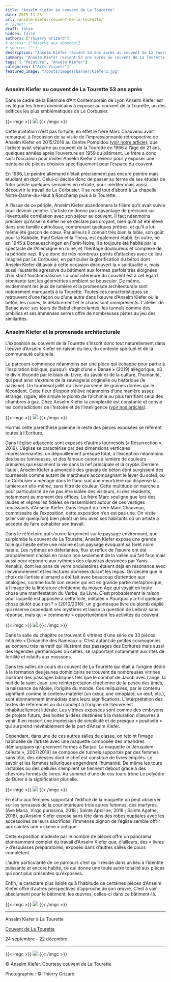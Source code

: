 ```yaml
---
title: "Anselm Kiefer au couvent de La Tourette"
date: 2019-11-23
url: /anselm-kiefer-couvent-de-la-tourette/
# layout: ""
draft: false
hidden: false
authors: ["Thierry Grizard"]
# access: ["Réservé aux abonnés"]
# source: [""]
description: "Anselm Kiefer revient 53 ans après au couvent de La Tourette pour y exposer une trentaine d’œuvres qui s'y inscrivent parfaitement entre béton et lumière"
summary: "Anselm Kiefer revient 53 ans après au couvent de La Tourette pour y exposer une trentaine d’œuvres qui s'y inscrivent parfaitement entre béton et lumière"
tags: [ "Peinture", "Anselm Kiefer"]
categories: ["Arts Visuels"]
featured_image: "/posts/images/banner/kiefer2.jpg"
---
```

### Anselm Kiefer au couvent de La Tourette 53 ans après

Dans le cadre de la Biennale d’Art Contemporain de Lyon Anselm Kiefer est invité par les frères dominicains à exposer au couvent de la Tourette, un des édifices les plus emblématiques de Le Corbusier.

{{< imgc >}}
![](/posts/images/kiefer/anselm-kiefer_couvent-de-la-tourette_art-exhibition_2019.009-2.jpg)
{{< /imgc >}}

Cette invitation n’est pas fortuite, en effet le frère Marc Chauveau avait remarqué, à l’occasion de sa visite de l’impressionnante rétrospective de Anselm Kiefer en 2015/2016 au Centre Pompidou ([voir notre article](/anselm-kiefer-centre-pompidou/)), que l’artiste avait séjourné au couvent de la Tourette en 1966 à l’âge de 21 ans, quelques années après l’ouverture en 1959 du bâtiment. Le frère a donc saisi l’occasion pour inviter Anselm Kiefer à revenir pour y exposer une trentaine de pièces choisies spécifiquement pour l’espace du couvent.

En 1966, Le peintre allemand n’était précisément pas encore peintre mais étudiant en droit. Celui-ci décide donc de passer au terme de ses études de futur juriste quelques semaines en retraite, pour méditer mais aussi découvrir le travail de Le Corbusier. Il se rend tout d’abord à La chapelle Notre-Dame-du-Haut à Ronchamp puis à la Tourette.

A l’issue de ce périple, Anselm Kiefer abandonnera la filière qu’il avait suivie pour devenir peintre. L’artiste ne donne pas davantage de précision sur l’éventuelle corrélation avec son séjour au couvent. Il faut néanmoins préciser qu’Anselm Kiefer ne se déclare pas croyant, bien qu’il ait été élevé dans une famille catholique, comprenant quelques prêtres, et qu’il a lui-même été garçon de cœur. Par ailleurs il connait très bien la bible, son goût pour la Kabbale, Paul Celan et la Thora, est également établi. En outre, né en 1945 à Donaueschingen en Forêt-Noire, il a toujours été habité par le spectacle de l’Allemagne en ruine, et l’héritage douloureux et complexe de la période nazi. Il y a donc de très nombreux points d’attaches avec ce lieu imaginé par Le Corbusier, en particulier la glorification du béton dont Anselm Kiefer dit avoir à cette occasion découvert la « spiritualité », mais aussi l’austérité agressive du bâtiment aux formes parfois très éloignées d’un strict fonctionnalisme. La cour intérieure du couvent est à cet égard étonnante tant les géométries semblent se bousculer. De même, évidemment les jeux de lumière et la promenade architecturale sont notoirement marquants à la Tourette. Toutes ces caractéristiques se retrouvent d’une façon ou d’une autre dans l’œuvre d’Anselm Kiefer où le béton, les ruines, le délabrement et le chaos sont omniprésents. L’atelier de Barjac avec ses tours de Babel chancelantes, les tunnels comme des ombilics et ses immenses serres offre de nombreuses pistes au jeu des similarités.

### Anselm Kiefer et la promenade architecturale

L’exposition au couvent de la Tourette s’inscrit donc tout naturellement dans l’œuvre d’Anselm Kiefer en raison du lieu, du contexte spirituel et de la communauté culturelle.

Le parcours commence néanmoins par une pièce qui échappe pour partie à l’inspiration biblique, puisqu’il s’agit d’une « Danaé » (2019) allégorique, où le divin féconde par le biais du Livre, du savoir et de la culture, l’humanité, qui peut ainsi s’extraire de la sauvagerie originelle ou historique (le nazisme). Un tournesol jaillit du Livre parsemé de graines dorées qui le fécondent. Cette fleur d’espoir s’élève néanmoins d’une manière assez étrange, rigide, elle simule le plomb de l’alchimie ou plus terrifiant celui des chambres à gaz. Chez Anselm Kiefer la complexité est constante et convie les contradictions de l’histoire et de l’intelligence ([voir nos articles](/tags/anselm-kiefer/)).


{{< imgc >}}
![](/posts/images/kiefer/anselm-kiefer_couvent-de-la-tourette_art-exhibition_2019.006-2.jpg)
{{< /imgc >}}

Hormis cette parenthèse païenne le reste des pièces exposées se réfèrent toutes à l’Ecriture.

Dans l’église adjacente sont exposés d’autres tournesols (« Résurrection », 2019). L’église se caractérise par des dimensions verticales impressionnantes, un dépouillement presque total, à l’exception néanmoins des baies lumineuses, et des fameux canons à lumière de couleurs primaires qui essaiment la vie dans la nef principale et la crypte. Derrière l’autel, Anselm Kiefer a amoncelé des gravats de béton dont surgissent des tournesols comme autant de marcheurs accompagnant le lever du soleil, où Le Corbusier a ménagé dans le flanc sud une meurtrière qui dispense la lumière en elle-même, sans filtre de couleur. Cette multitude en marche a pour particularité de ne pas être isolée des visiteurs, ni des résidents, notamment au moment des offices. Le frère Marc souligne que lors des laudes et vêpres les fidèles se rassemblent autour de ces vestiges renaissants d’Anselm Kiefer. Dans l’esprit du frère Marc Chauveau, commissaire de l’exposition, cette exposition n’en est pas une. On visite (aller voir quelqu’un) bien plutôt un lieu avec ses habitants où un artiste a accepté de faire cohabiter son travail.

Dans le réfectoire qui s’ouvre largement sur le paysage environnant, que surplombe le couvent de La Tourette, Anselm Kiefer expose une grande toile qui hésite entre une marine et un paysage évoquant sa forêt noire natale. Les rythmes en déferlantes, flux et reflux de l’œuvre ont été probablement choisis en raison non seulement de la vallée qui fait face mais aussi pour répondre aux rythmes des claustras dessinées par Yanis Xenakis, dont les pans de verre ondulatoires étaient déjà en résonance avec l’environnement et les lectures données durant les repas. On décèle que le choix de l’artiste allemand a été fait avec beaucoup d’attention aux analogies, comme toute son œuvre qui est en grande partie métaphorique, à l’image de la littérature chrétienne du moyen Age qui voyait en toute chose une manifestation du Verbe, du Livre. C’est probablement la raison pour laquelle est apposée à cette toile, intitulée « Pourquoi y a-t-il quelque chose plutôt que rien ? » (2010/2016), un gigantesque livre de plomb déplié qui réserve cependant ses mystères et laisse la question de Leibniz sans réponse, mais qui « commente » opportunément les activités du couvent.

{{< imgc >}}
![](/posts/images/kiefer/anselm-kiefer_couvent-de-la-tourette_art-exhibition_2019.002-1.jpg)
{{< /imgc >}}

Dans la salle du chapitre se trouvent 6 vitrines d’une série de 33 pièces intitulée « Dimanche des Rameaux ». C’est autant de petites cosmogonies au contenu très narratif qui illustrent des passages des Ecritures mais aussi des légendes germaniques ou celtes, se rapportant notamment aux rites de fertilité et relatifs aux moissons.

Dans les salles de cours du couvent de La Tourette qui était à l’origine dédié à la formation des jeunes dominicains se trouvent de nombreuses vitrines illustrant des passages bibliques tels que le combat de Jacob avec l’ange, la nuit de la saint Jean, une réinterprétation chrétienne de la pesée des âmes, la naissance de Moïse, l’origine du monde. Ces reliquaires, par le contenu signifiant comme le contenu matériel (un cœur, une omoplate, un œuf, etc.), sont étonnamment immédiats dans leurs significations. L’interprétation des textes de références ou du concept à l’origine de l’œuvre est inhabituellement littérale. Les vitrines exposées sont comme des embryons de projets futurs, des boites à idées destinées à la maturation d’œuvres à venir. Il en ressort une impression de simplicité et de presque « positivité » qui surprend inévitablement de la part d’Anselm Kiefer.

Cependant, dans une de ces autres salles de classe, on rejoint l’image habituelle de l’artiste avec une maquette composée des méandres démiurgiques qui prennent formes à Barjac. La maquette (« Jérusalem céleste », 2007/2019) se compose de tunnels supportés par des femmes sans tête, des déesses dont le chef est constitué de livres empilés. Le savoir et les femmes telluriques engendrent l’humanité. De même les tours instables où des cellules s’empilent se tiennent debout grâce à des chevrons formés de livres. Au sommet d’une de ces tours trône Le polyèdre de Dürer à la signification plurielle.

{{< imgc >}}
![](/posts/images/kiefer/anselm-kiefer_couvent-de-la-tourette_art-exhibition_2019.008.jpg)
{{< /imgc >}}

En écho aux femmes supportant l’édifice de la maquette on peut observer sur les terrasses de la cour intérieure trois autres femmes, des martyres, (Ave Maria, Virgo purissima, 2018 ; Sainte Apolline, 2018 ; Sainte Agathe, 2018), qu’Anselm Kiefer expose sans tête dans des robes nuptiales avec les accessoires de leurs sacrifices, l’immense pignon de l’église semble offrir aux saintes une « skene » antique.

Cette exposition modeste par le nombre de pièces offre un panorama étonnamment complet du travail d’Anselm Kiefer que, d’ailleurs, des « livres » d’esquisses préparatoires, exposés dans d’autres salles de cours complètent.

L’autre particularité de ce parcours c’est qu’il réside dans un lieu à l’identité puissante et encore habité, ce qui donne une toute autre tonalité aux pièces qui sont plus présentes qu’exposées.

Enfin, le caractère plus lisible qu’à l’habitude de certaines pièces d’Anselm Kiefer offre d’autres perspectives d’approche de son œuvre. C’est à voir absolument pour le bâtiment, les œuvres, celles-ci dans ce bâtiment-là.

{{< imgc >}}
![](/posts/images/kiefer/anselm-kiefer_couvent-de-la-tourette_art-exhibition_2019.006.jpg)
{{< /imgc >}}

---

Anselm Kiefer à La Tourette

[Couvent de La Tourette](https://www.couventdelatourette.fr/?ref=artefields.net)

24 septembre – 22 décembre

---

{{< imgc >}}
![](/posts/images/kiefer/anselm-kiefer_couvent-de-la-tourette_art-exhibition_2019.005-2.jpg)
{{< /imgc >}}

© Anselm Kiefer. Courtesy couvent de La Tourette


Photographie : © Thierry Grizard